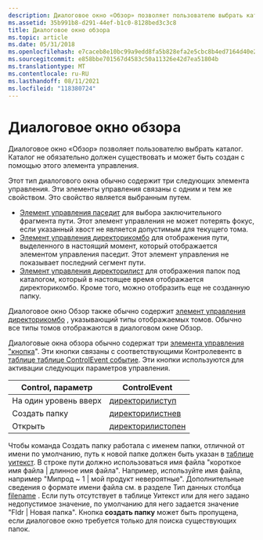 ```yaml
---
description: Диалоговое окно «Обзор» позволяет пользователю выбрать каталог. Каталог не обязательно должен существовать и может быть создан с помощью этого элемента управления.
ms.assetid: 35b991b8-d291-44ef-b1c0-8128bed3c3c8
title: Диалоговое окно обзора
ms.topic: article
ms.date: 05/31/2018
ms.openlocfilehash: e7caceb8e10bc99a9edd8fa5b828efa2e5cbc8b4ed7164d40e2235e19c098199
ms.sourcegitcommit: e858bbe701567d4583c50a11326e42d7ea51804b
ms.translationtype: MT
ms.contentlocale: ru-RU
ms.lasthandoff: 08/11/2021
ms.locfileid: "118380724"
---
```

# <a name="browse-dialog"></a>Диалоговое окно обзора

Диалоговое окно «Обзор» позволяет пользователю выбрать каталог. Каталог не обязательно должен существовать и может быть создан с помощью этого элемента управления.

Этот тип диалогового окна обычно содержит три следующих элемента управления. Эти элементы управления связаны с одним и тем же свойством. Это свойство является выбранным путем.

-   [Элемент управления паседит](pathedit-control.md) для выбора заключительного фрагмента пути. Этот элемент управления не может потерять фокус, если указанный хвост не является допустимым для текущего тома.
-   [Элемент управления директорикомбо](directorycombo-control.md) для отображения пути, выделенного в настоящий момент, который отображается элементом управления паседит. Этот элемент управления не показывает последний сегмент пути.
-   [Элемент управления директорилист](directorylist-control.md) для отображения папок под каталогом, который в настоящее время отображается директорикомбо. Кроме того, можно отобразить еще не созданную папку.

Диалоговое окно Обзор также обычно содержит [элемент управления директорикомбо](directorycombo-control.md) , указывающий типы отображаемых томов. Обычно все типы томов отображаются в диалоговом окне Обзор.

Диалоговые окна обзора обычно содержат три [элемента управления "кнопка](pushbutton-control.md)". Эти кнопки связаны с соответствующими Контролевентс в [таблице таблице ControlEvent событие](controlevent-table.md). Эти кнопки используются для активации следующих параметров управления.



| Control, параметр | ControlEvent                                            |
|----------------|---------------------------------------------------------|
| На один уровень вверх   | [директорилиступ](directorylistup-controlevent.md)     |
| Создать папку     | [директорилистнев](directorylistnew-controlevent.md)   |
| Открыть           | [директорилистопен](directorylistopen-controlevent.md) |



 

Чтобы команда Создать папку работала с именем папки, отличной от имени по умолчанию, путь к новой папке должен быть указан в [таблице уитекст](uitext-table.md). В строке пути должно использоваться имя файла "короткое имя файла \| длинное имя файла". Например, используйте имя файла, например "Мипрод ~ 1 \| мой продукт невероятные". Дополнительные сведения о формате имени файла см. в разделе Тип данных столбца [filename](filename.md) . Если путь отсутствует в таблице Уитекст или для него задано недопустимое значение, по умолчанию для него задается значение "Fldr \| Новая папка". Кнопка **создать папку** может быть пропущена, если диалоговое окно требуется только для поиска существующих папок.

 

 



